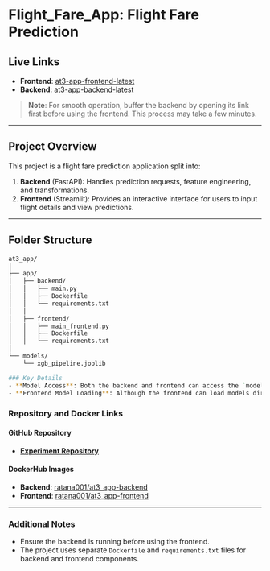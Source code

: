# Flight_Fare_App: Flight Fare Prediction

## Live Links

- **Frontend**: [at3-app-frontend-latest](https://at3-app-frontend-latest.onrender.com/)
- **Backend**: [at3-app-backend-latest](https://at3-app-backend-latest.onrender.com/)

> **Note**: For smooth operation, buffer the backend by opening its link first before using the frontend. This process may take a few minutes.

---

## Project Overview
This project is a flight fare prediction application split into:
1. **Backend** (FastAPI): Handles prediction requests, feature engineering, and transformations.
2. **Frontend** (Streamlit): Provides an interactive interface for users to input flight details and view predictions.

---

## Folder Structure
```bash
at3_app/
│
├── app/
│   ├── backend/
│   │   ├── main.py
│   │   ├── Dockerfile
│   │   └── requirements.txt
│   │
│   ├── frontend/
│   │   ├── main_frontend.py
│   │   ├── Dockerfile
│   │   └── requirements.txt
│
└── models/
    └── xgb_pipeline.joblib

### Key Details
- **Model Access**: Both the backend and frontend can access the `models` folder for predictions.  
- **Frontend Model Loading**: Although the frontend can load models directly, predictions are fetched via API requests to the backend to maintain clean and modular code.  
```


### Repository and Docker Links

#### GitHub Repository
- **[Experiment Repository](https://github.com/FarhanFaiyaz/adv_mla_at3)**  

#### DockerHub Images
- **Backend**: [ratana001/at3_app-backend](https://hub.docker.com/repository/docker/ratana001/at3_app-backend/general)  
- **Frontend**: [ratana001/at3_app-frontend](https://hub.docker.com/repository/docker/ratana001/at3_app-frontend/general)  

---

### Additional Notes
- Ensure the backend is running before using the frontend.  
- The project uses separate `Dockerfile` and `requirements.txt` files for backend and frontend components.  

